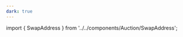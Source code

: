 ```yaml
---
dark: true
---
```


import { SwapAddress } from '../../components/Auction/SwapAddress';

<SwapAddress location={props.location}/>
